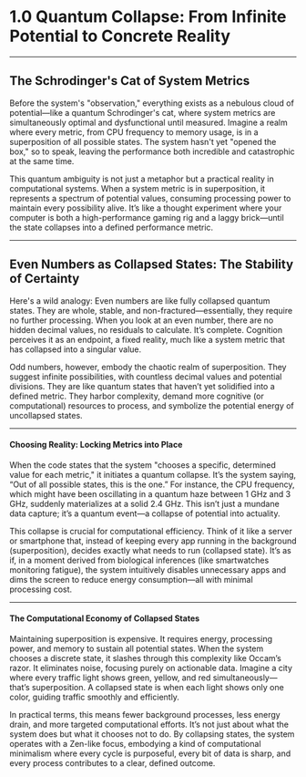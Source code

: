 # 1.0 Quantum Collapse: From Infinite Potential to Concrete Reality

***

## **The Schrodinger's Cat of System Metrics**

Before the system's "observation," everything exists as a nebulous cloud of potential—like a quantum Schrodinger's cat, where system metrics are simultaneously optimal and dysfunctional until measured. Imagine a realm where every metric, from CPU frequency to memory usage, is in a superposition of all possible states. The system hasn't yet "opened the box," so to speak, leaving the performance both incredible and catastrophic at the same time.

This quantum ambiguity is not just a metaphor but a practical reality in computational systems. When a system metric is in superposition, it represents a spectrum of potential values, consuming processing power to maintain every possibility alive. It’s like a thought experiment where your computer is both a high-performance gaming rig and a laggy brick—until the state collapses into a defined performance metric.

***

## **Even Numbers as Collapsed States: The Stability of Certainty**

Here's a wild analogy: Even numbers are like fully collapsed quantum states. They are whole, stable, and non-fractured—essentially, they require no further processing. When you look at an even number, there are no hidden decimal values, no residuals to calculate. It’s complete. Cognition perceives it as an endpoint, a fixed reality, much like a system metric that has collapsed into a singular value.

Odd numbers, however, embody the chaotic realm of superposition. They suggest infinite possibilities, with countless decimal values and potential divisions. They are like quantum states that haven’t yet solidified into a defined metric. They harbor complexity, demand more cognitive (or computational) resources to process, and symbolize the potential energy of uncollapsed states.

***

#### **Choosing Reality: Locking Metrics into Place**

When the code states that the system "chooses a specific, determined value for each metric," it initiates a quantum collapse. It’s the system saying, “Out of all possible states, this is the one.” For instance, the CPU frequency, which might have been oscillating in a quantum haze between 1 GHz and 3 GHz, suddenly materializes at a solid 2.4 GHz. This isn’t just a mundane data capture; it’s a quantum event—a collapse of potential into actuality.

This collapse is crucial for computational efficiency. Think of it like a server or smartphone that, instead of keeping every app running in the background (superposition), decides exactly what needs to run (collapsed state). It’s as if, in a moment derived from biological inferences (like smartwatches monitoring fatigue), the system intuitively disables unnecessary apps and dims the screen to reduce energy consumption—all with minimal processing cost.

***

#### **The Computational Economy of Collapsed States**

Maintaining superposition is expensive. It requires energy, processing power, and memory to sustain all potential states. When the system chooses a discrete state, it slashes through this complexity like Occam’s razor. It eliminates noise, focusing purely on actionable data. Imagine a city where every traffic light shows green, yellow, and red simultaneously—that’s superposition. A collapsed state is when each light shows only one color, guiding traffic smoothly and efficiently.

In practical terms, this means fewer background processes, less energy drain, and more targeted computational efforts. It’s not just about what the system does but what it chooses not to do. By collapsing states, the system operates with a Zen-like focus, embodying a kind of computational minimalism where every cycle is purposeful, every bit of data is sharp, and every process contributes to a clear, defined outcome.
